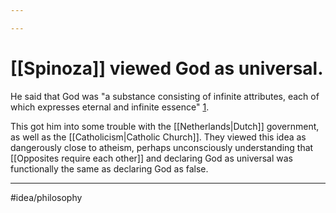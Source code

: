```yaml
---

---
```

# [[Spinoza]] viewed God as universal.
He said that God was "a substance consisting of infinite attributes, each of which expresses eternal and infinite essence" [1].  

This got him into some trouble with the [[Netherlands|Dutch]] government, as well as the [[Catholicism|Catholic Church]]. They viewed this idea as dangerously close to atheism, perhaps unconsciously understanding that [[Opposites require each other]] and declaring God as universal was functionally the same as declaring God as false. 

---
#idea/philosophy 

[1]: https://en.wikipedia.org/wiki/Baruch_Spinoza#Philosophy